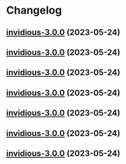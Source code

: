 # Changelog



## [invidious-3.0.0](https://github.com/truecharts/charts/compare/invidious-2.0.12...invidious-3.0.0) (2023-05-24)




## [invidious-3.0.0](https://github.com/truecharts/charts/compare/invidious-2.0.12...invidious-3.0.0) (2023-05-24)




## [invidious-3.0.0](https://github.com/truecharts/charts/compare/invidious-2.0.12...invidious-3.0.0) (2023-05-24)




## [invidious-3.0.0](https://github.com/truecharts/charts/compare/invidious-2.0.12...invidious-3.0.0) (2023-05-24)




## [invidious-3.0.0](https://github.com/truecharts/charts/compare/invidious-2.0.12...invidious-3.0.0) (2023-05-24)




## [invidious-3.0.0](https://github.com/truecharts/charts/compare/invidious-2.0.12...invidious-3.0.0) (2023-05-24)




## [invidious-3.0.0](https://github.com/truecharts/charts/compare/invidious-2.0.12...invidious-3.0.0) (2023-05-24)


